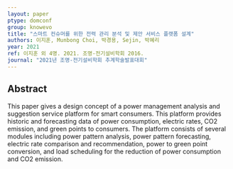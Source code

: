 ```yaml
---
layout: paper
ptype: domconf
group: knowevo
title: "스마트 컨슈머를 위한 전력 관리 분석 및 제안 서비스 플랫폼 설계"
authors: 이지훈, Munbong Choi, 박경용, Sejin, 박혜리
year: 2021
ref: 이지훈 외 4명. 2021. 조명-전기설비학회 2016.
journal: "2021년 조명-전기설비학회 추계학술발표대회"
---
```


## Abstract
This paper gives a design concept of a power management analysis and suggestion service platform for smart consumers. This platform provides historic and forecasting data of power consumption, electric rates, CO2 emission, and green points to consumers. The platform consists of several modules including power pattern analysis, power pattern forecasting, electric rate comparison and recommendation, power to green point conversion, and load scheduling for the reduction of power consumption and CO2 emission.